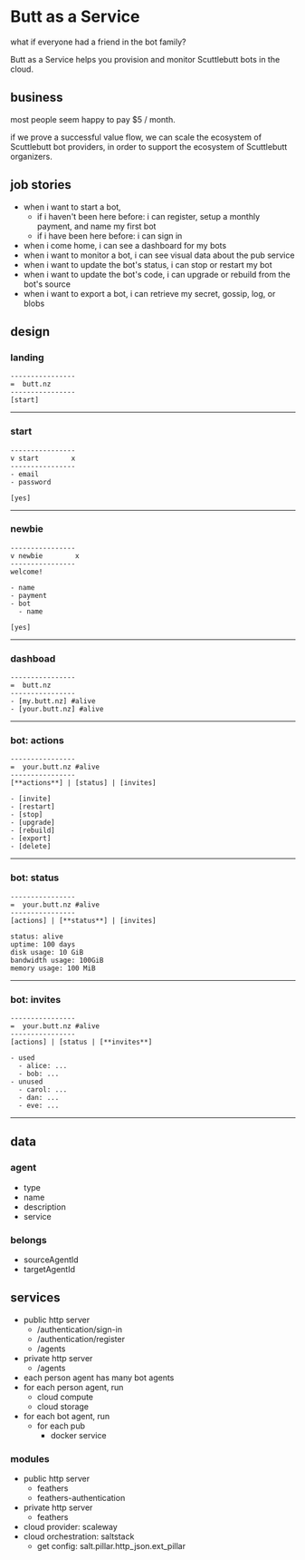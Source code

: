 # Butt as a Service

what if everyone had a friend in the bot family?

Butt as a Service helps you provision and monitor Scuttlebutt bots in the cloud.

## business

most people seem happy to pay $5 / month.

if we prove a successful value flow, we can scale the ecosystem of Scuttlebutt bot providers, in order to support the ecosystem of Scuttlebutt organizers.

## job stories

- when i want to start a bot,
  - if i haven't been here before: i can register, setup a monthly payment, and name my first bot
  - if i have been here before: i can sign in
- when i come home, i can see a dashboard for my bots
- when i want to monitor a bot, i can see visual data about the pub service
- when i want to update the bot's status, i can stop or restart my bot
- when i want to update the bot's code, i can upgrade or rebuild from the bot's source
- when i want to export a bot, i can retrieve my secret, gossip, log, or blobs

## design

### landing

    ----------------
    =  butt.nz
    ----------------
    [start]

---

### start

    ----------------
    v start        x
    ----------------
    - email
    - password

    [yes]

---

### newbie

    ----------------
    v newbie        x
    ----------------
    welcome!

    - name
    - payment
    - bot
      - name

    [yes]

---

### dashboad

    ----------------
    =  butt.nz
    ----------------
    - [my.butt.nz] #alive
    - [your.butt.nz] #alive

---

### bot: actions

    ----------------
    =  your.butt.nz #alive
    ----------------
    [**actions**] | [status] | [invites]

    - [invite]
    - [restart]
    - [stop]
    - [upgrade]
    - [rebuild]
    - [export]
    - [delete]

---

### bot: status

    ----------------
    =  your.butt.nz #alive
    ----------------
    [actions] | [**status**] | [invites]

    status: alive
    uptime: 100 days
    disk usage: 10 GiB
    bandwidth usage: 100GiB
    memory usage: 100 MiB

---

### bot: invites

    ----------------
    =  your.butt.nz #alive
    ----------------
    [actions] | [status | [**invites**]

    - used
      - alice: ...
      - bob: ...
    - unused
      - carol: ...
      - dan: ...
      - eve: ...

---

## data

### agent

- type
- name
- description
- service

### belongs

- sourceAgentId
- targetAgentId

## services

- public http server
  - /authentication/sign-in
  - /authentication/register
  - /agents
- private http server
  - /agents
- each person agent has many bot agents
- for each person agent, run
  - cloud compute
  - cloud storage
- for each bot agent, run
  - for each pub
    - docker service

### modules

- public http server
  - feathers
  - feathers-authentication
- private http server
  - feathers
- cloud provider: scaleway
- cloud orchestration: saltstack
  - get config: salt.pillar.http_json.ext_pillar
